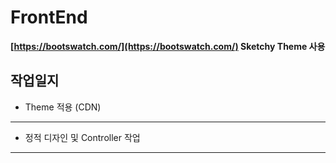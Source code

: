 # FrontEnd

**[https://bootswatch.com/](https://bootswatch.com/) Sketchy Theme 사용**


## 작업일지

- Theme 적용 (CDN)
------
- 정적 디자인 및 Controller 작업
------





<!--stackedit_data:
eyJoaXN0b3J5IjpbNDIxMzIxNTMsMTkxNjM2NDg3NSwtMTE5OD
gyNDcwMl19
-->